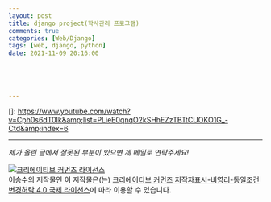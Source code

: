 ```yaml
---
layout: post
title: django project(학사관리 프로그램)
comments: true
categories: [Web/Django]
tags: [web, django, python]
date: 2021-11-09 20:16:00





---
```


[]: https://www.youtube.com/watch?v=Cph0s6dT0Ik&amp;list=PLieE0qnqO2kSHhEZzTBTtCUOKO1G_-Ctd&amp;index=6



------

*제가 올린 글에서 잘못된 부분이 있으면 제 메일로 연락주세요!*

<a rel="license" href="http://creativecommons.org/licenses/by-nc-sa/4.0/"><img alt="크리에이티브 커먼즈 라이선스" style="border-width:0" src="https://i.creativecommons.org/l/by-nc-sa/4.0/88x31.png" /></a><br /><span xmlns:cc="http://creativecommons.org/ns#" property="cc:attributionName">이승수</span>의 저작물인 이 저작물은(는) <a rel="license" href="http://creativecommons.org/licenses/by-nc-sa/4.0/">크리에이티브 커먼즈 저작자표시-비영리-동일조건변경허락 4.0 국제 라이선스</a>에 따라 이용할 수 있습니다.